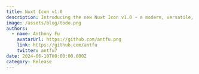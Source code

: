 ```yaml
---
title: Nuxt Icon v1.0
description: Introducing the new Nuxt Icon v1.0 - a modern, versatile, and customizable icon for your Nuxt projects.
image: /assets/blog/todo.png
authors:
  - name: Anthony Fu
    avatarUrl: https://github.com/antfu.png
    link: https://github.com/antfu
    twitter: antfu7
date: 2024-06-10T00:00:00.000Z
category: Release
---
```


